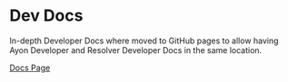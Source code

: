 # Dev Docs

In-depth Developer Docs where moved to GitHub pages to allow having Ayon Developer and Resolver Developer Docs in the same location.

[Docs Page](https://ynput.github.io/ayon-usd-resolver/)
